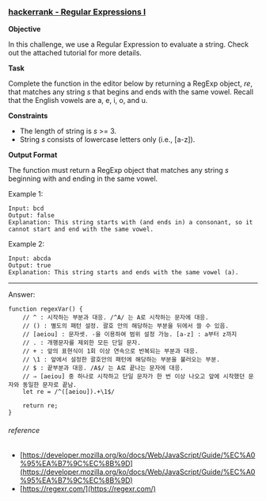### [hackerrank - Regular Expressions I](https://www.hackerrank.com/challenges/js10-regexp-1/problem)

**Objective**

In this challenge, we use a Regular Expression to evaluate a string. Check out the attached tutorial for more details.

**Task**

Complete the function in the editor below by returning a RegExp object, _re_, that matches any string _s_ that begins and ends with the same vowel. Recall that the English vowels are a, e, i, o, and u.

**Constraints**

* The length of string is _s_ >= 3.
* String _s_ consists of lowercase letters only (i.e., [a-z]).

**Output Format**

The function must return a RegExp object that matches any string _s_ beginning with and ending in the same vowel.

Example 1: 
```
Input: bcd
Output: false
Explanation: This string starts with (and ends in) a consonant, so it cannot start and end with the same vowel.
```

Example 2: 
```
Input: abcda
Output: true
Explanation: This string starts and ends with the same vowel (a).
```
---

Answer:
```
function regexVar() {
    // ^ : 시작하는 부분과 대응. /^A/ 는 A로 시작하는 문자에 대응.
    // () : 별도의 패턴 설정. 괄호 안의 해당하는 부분을 뒤에서 쓸 수 있음.
    // [aeiou] : 문자셋. -을 이용하여 범위 설정 가능. [a-z] : a부터 z까지
    // . : 개행문자를 제외한 모든 단일 문자. 
    // + : 앞의 표현식이 1회 이상 연속으로 반복되는 부분과 대응.
    // \1 : 앞에서 설정한 괄호안의 패턴에 해당하는 부분을 불러오는 부분.
    // $ : 끝부분과 대응. /A$/ 는 A로 끝나는 문자에 대응.
    // ⇒ [aeiou] 중 하나로 시작하고 단일 문자가 한 번 이상 나오고 앞에 시작했던 문자와 동일한 문자로 끝남.
    let re = /^([aeiou]).+\1$/ 

    return re;
}
```

###### reference
* [https://developer.mozilla.org/ko/docs/Web/JavaScript/Guide/%EC%A0%95%EA%B7%9C%EC%8B%9D](https://developer.mozilla.org/ko/docs/Web/JavaScript/Guide/%EC%A0%95%EA%B7%9C%EC%8B%9D)
* [https://regexr.com/](https://regexr.com/)
